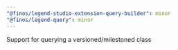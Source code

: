 ```yaml
---
"@finos/legend-studio-extension-query-builder": minor
"@finos/legend-query": minor
---
```


Support for querying a versioned/milestoned class
